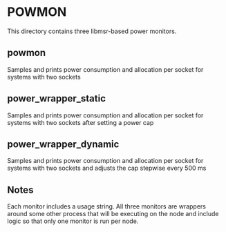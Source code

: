 POWMON
======
This directory contains three libmsr-based power monitors.

powmon 
------
Samples and prints power consumption and allocation per socket for
systems with two sockets

power_wrapper_static
--------------------
Samples and prints power consumption and allocation per socket for systems with
two sockets after setting a power cap

power_wrapper_dynamic 
--------------------
Samples and prints power consumption and allocation per socket for systems with
two sockets and adjusts the cap stepwise every 500 ms


Notes
-----
Each monitor includes a usage string. All three monitors are wrappers around
some other process that will be executing on the node and include logic so that
only one monitor is run per node.
